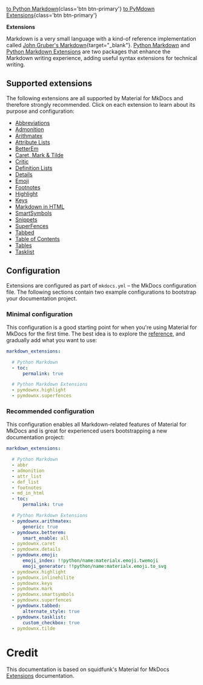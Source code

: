 [to Python Markdown](python-markdown.md){class='btn btn-primary'}  [to PyMdown Extensions](py-mdown-extensions.md){class='btn btn-primary'}

**Extensions**

Markdown is a very small language with a kind-of reference implementation called
[John Gruber's Markdown](https://daringfireball.net/projects/markdown/){target="_blank"}. [Python Markdown](python-markdown.md) and [Python Markdown Extensions](py-mdown-extensions.md)
are two packages that enhance the Markdown writing experience, adding useful
syntax extensions for technical writing.


## Supported extensions

The following extensions are all supported by Material for MkDocs and therefore 
strongly recommended. Click on each extension to learn about its purpose and
configuration:

<div class="mdx-columns" markdown>

- [Abbreviations]
- [Admonition]
- [Arithmatex]
- [Attribute Lists]
- [BetterEm]
- [Caret, Mark & Tilde]
- [Critic]
- [Definition Lists]
- [Details]
- [Emoji]
- [Footnotes]
- [Highlight]
- [Keys]
- [Markdown in HTML]
- [SmartSymbols]
- [Snippets]
- [SuperFences]
- [Tabbed]
- [Table of Contents]
- [Tables]
- [Tasklist]

</div>

  [Abbreviations]: python-markdown.md#abbreviations
  [Admonition]: python-markdown.md#admonition
  [Arithmatex]: python-markdown-extensions.md#arithmatex
  [Attribute Lists]: python-markdown.md#attribute-lists
  [BetterEm]: python-markdown-extensions.md#betterem
  [Caret, Mark & Tilde]: python-markdown-extensions.md#caret-mark-tilde
  [Critic]: python-markdown-extensions.md#critic
  [Definition Lists]: python-markdown.md#definition-lists
  [Details]: python-markdown-extensions.md#details
  [Emoji]: python-markdown-extensions.md#emoji
  [Footnotes]: python-markdown.md#footnotes
  [Highlight]: python-markdown-extensions.md#highlight
  [Keys]: python-markdown-extensions.md#keys
  [Markdown in HTML]: python-markdown.md#markdown-in-html
  [SmartSymbols]: python-markdown-extensions.md#smartsymbols
  [Snippets]: python-markdown-extensions.md#snippets
  [SuperFences]: python-markdown-extensions.md#superfences
  [Tabbed]: python-markdown-extensions.md#tabbed
  [Table of Contents]: python-markdown.md#table-of-contents
  [Tables]: python-markdown.md#tables
  [Tasklist]: python-markdown-extensions.md#tasklist

## Configuration

Extensions are configured as part of `mkdocs.yml` – the MkDocs configuration
file. The following sections contain two example configurations to bootstrap
your documentation project.

  [overview]: #advanced-configuration

### Minimal configuration

This configuration is a good starting point for when you're using Material for 
MkDocs for the first time. The best idea is to explore the [reference], and 
gradually add what you want to use:

``` yaml
markdown_extensions:

  # Python Markdown
  - toc:
      permalink: true

  # Python Markdown Extensions
  - pymdownx.highlight
  - pymdownx.superfences
```

  [reference]: ../../reference/index.md

### Recommended configuration

This configuration enables all Markdown-related features of Material for MkDocs
and is great for experienced users bootstrapping a new documentation project:

``` yaml
markdown_extensions:

  # Python Markdown
  - abbr
  - admonition
  - attr_list
  - def_list
  - footnotes
  - md_in_html
  - toc:
      permalink: true

  # Python Markdown Extensions
  - pymdownx.arithmatex:
      generic: true
  - pymdownx.betterem:
      smart_enable: all
  - pymdownx.caret
  - pymdownx.details
  - pymdownx.emoji:
      emoji_index: !!python/name:materialx.emoji.twemoji
      emoji_generator: !!python/name:materialx.emoji.to_svg
  - pymdownx.highlight
  - pymdownx.inlinehilite
  - pymdownx.keys
  - pymdownx.mark
  - pymdownx.smartsymbols
  - pymdownx.superfences
  - pymdownx.tabbed:
      alternate_style: true
  - pymdownx.tasklist:
      custom_checkbox: true
  - pymdownx.tilde
```

# Credit
This documentation is based on squidfunk's Material for MkDocs [Extensions](https://squidfunk.github.io/mkdocs-material/setup/extensions/) documentation.
